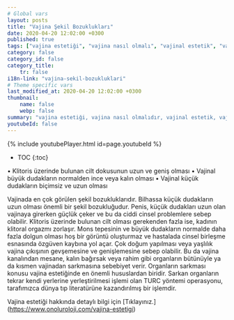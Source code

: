```yaml
---
# Global vars
layout: posts
title: "Vajina Şekil Bozuklukları"
date: 2020-04-20 12:02:00 +0300
published: true
tags: ["vajina estetiği", "vajina nasıl olmalı", "vajinal estetik", "vajina estetiği ameliyatı", "vajinal estetik avantajı", "vajina estetiği gerektiren durumlar", "Vajina Estetiği Nedir", "vajina estetiği doktor", "Vajina Estetiği Amacı", "Vajina Şekil Bozukluğu", "Vajina Estetiği Lazer", "vajina anatomisi", "vajina ameliyatı", "labioplasti", "klitoris ameliyatı", "klitoris estetiği", "Labium estetiği", "iç dudak ameliyatı", "dış dudak ameliyatı", "pubis estetiği", "himenoplasti ", "vajina daraltma", "vajinoplasti", "vajina daraltma nedir", "vajina daraltma ameliyatı", "vajina sarkması", "vajina sarkması ameliyatı", "Turc tekniği", "Turc ameliyatı"]
category: false
category_id: false
category_title:
    tr: false
i18n-link: "vajina-sekil-bozukluklari"
# Theme specific vars
last_modified_at: 2020-04-20 12:02:00 +0300
thumbnail:
    name: false
    webp: false
summary: "vajina estetiği, vajina nasıl olmalıdır, vajinal estetik, vajinal estetik ücreti, vajinal estetik ameliyatı, vajinal estetik avantajları, vajinal estetik gerektiren durumlar, Vajina Estetiği Nedir, Vajina estetiği için hangi doktor, Vajina Estetiği Amacı, Vajina Şekil Bozuklukları, Vajina Estetiğinde Lazer "
youtubeId: false
---
```

{% include youtubePlayer.html id=page.youtubeId %}

* TOC
{:toc}

•	Klitoris üzerinde bulunan cilt dokusunun uzun ve geniş olması
•	Vajinal büyük dudakların normalden ince veya kalın olması
•	Vajinal küçük dudakların biçimsiz ve uzun olması

Vajinada en çok görülen şekil bozukluklarıdır. Bilhassa küçük dudakların uzun olması önemli bir şekil bozukluğudur. Penis, küçük dudakları uzun olan vajinaya girerken güçlük çeker ve bu da ciddi cinsel problemlere sebep olabilir. Klitoris üzerinde bulunan cilt olması gerekenden fazla ise, kadının klitoral orgazmı zorlaşır. Mons tepesinin ve büyük dudakların normalde daha fazla dolgun olması hoş bir görüntü oluşturmaz ve hastalada cinsel birleşme esnasında özgüven kaybına yol açar. Çok doğum yapılması veya yaşlılık vajina çıkışının gevşemesine ve genişlemesine sebep olabilir. Bu da vajina kanalından mesane, kalın bağırsak veya rahim gibi organların bütünüyle ya da kısmen vajinadan sarkmasına sebebiyet verir. Organların sarkması konusu vajina estetiğinde en önemli hususlardan biridir. Sarkan organların tekrar kendi yerlerine yerleştirilmesi işlemi olan TURC yöntemi operasyonu, tarafımızca dünya tıp literatürüne kazandırılmış bir işlemdir.


Vajina estetiği hakkında detaylı bilgi için [Tıklayınız.] (https://www.onoluroloji.com/vajina-estetigi)
